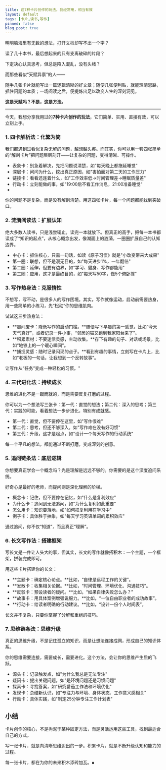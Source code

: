 ```yaml
---
title: 这7种卡片创作的玩法，我经常用，相当有效
layout: default
tags: [卡片,读书,写作]
pinned: false
blog_post: true
---
```


明明脑海里有无数的想法，打开文档却写不出一个字？

  
读了几十本书，最后想起来的只有支离破碎的片段？

  
下定决心认真思考，但总是陷入混乱，没有头绪？



而那些看似“天赋异禀”的人——



随手几张卡片就能写出一篇逻辑清晰的好文章；随便几张便利贴，就能理清思路，抓住问题的本质；一场阅读之后，便提炼出足以改变人生的深刻洞见。



**这是天赋吗？不是，这是方法。**

****

今天，我想分享我用过的**7种卡片创作的玩法**，它们简单、实用、直接有效，可以立刻上手。



### 1. 四卡解析法：化繁为简


我们都遇到过看似复杂无解的问题，越想越头疼。而其实，你可以用一套四张简单的“解剖卡片”把问题层层剖开——让复杂的问题，变得清晰、可操作。  



+ 表象卡：别急着解决，先把问题说清楚，如"每天晚上都拖延睡觉"
+ 深层卡：问问为什么，挖出真正原因，如"害怕面对第二天的工作压力"
+ 链接卡：看看还连着什么，如"工作效率低→时间管理差→睡眠质量差"
+ 行动卡：立刻能做的事，如"19:00后不看工作消息，21:00准备睡觉"
+ 

 你的问题不是复杂，而是没有解剖清楚。用这四张卡片，每一个问题都能找到突破口。

  

### 2. 涟漪阅读法：扩展认知
绝大多数人读书，只是浅尝辄止，读完一本就放下。但真正的高手，把每一本书都读成了“知识的起点”，从核心概念出发，像湖面上的涟漪，一圈圈扩展自己的认知边界。  



+ 中心卡：抓住核心，只需一句话，如读《原子习惯》就是"小改变带来大成果"
+ 第一圈：联想，但不是漫无目的，如"每天进步1%，一年翻倍"
+ 第二圈：延伸，但要有边界，如"学习、健身、写作都能用"
+ 第三圈：应用，这才是最终目的，如"每天写50字，做5个俯卧撑"



### 3. 写作热身法：克服惰性


 不想写，写不动，是很多人的写作困境。其实，写作就像运动，启动前需要热身，用一些简单的小练习，先“松动”你的思维肌肉。  



试试这三步热身法：



+ **晨间废卡：降低写作的启动门槛。**随便写下早晨的第一感觉，比如“今天天气真好”，或者记录一件小事，“邻居的猫又跑到我家阳台来了”。
+ **积累素材：不要迷信灵感，主动收集。**存下有趣的句子、对话或场景，比如“地铁上的一个暖心瞬间”。
+ **捕捉灵感：随时记录闪现的点子。**看到有趣的事情，立刻写在卡片上，比如“老板的一句话，让我想到一个反转故事”。



让写作从“任务”变成一种轻松的习惯。"



### 4. 三代进化法：持续成长


思维的进化不是一蹴而就的，而是需要反复打磨的过程。

你可以为一个想法写三张卡：第一代：直觉的想法；第二代：深入的思考；第三代：实践的可能，看着想法一步步进化，特别有成就感。



+ 第一代：直觉，但不要停在这里，如"写作很难" 
+ 第二代：思考，但还不够深入，如"写作难在没有好习惯" 
+ 第三代：升级，这才是起点，如"设计一个每天写作的行动系统"



 每一个平凡的想法，都能通过不断打磨，变成深刻的创意。  



### 5. 追问链条法：底层逻辑


你想要真正学会一个概念吗？光是理解是远远不够的。你需要的是这个深度追问系统。



好奇心是最好的老师，而提问则是深化理解的阶梯。



+ 概念卡：记住，但不要停在记忆，如"什么是复利效应" 
+ 为什么卡：追问到无法追问，如"为什么复利如此重要" 
+ 怎么用卡：知识要落地，如"如何把复利用在学习中" 
+ 例子卡：具体胜于抽象，如"每天学习英语单词的累积效应"



 通过追问，你不仅“知道”，而且真正“理解”。  



### 6. 长文写作法：搭建框架


 写长文是一件让人头大的事，但其实，长文的写作就像搭积木：一个主题，一个框架，拼装完成即可。  



 用这些卡片搭建你的长文：  



+ **主题卡：确定核心论点。**比如，“自律是远程工作的关键”。
+ **发散卡：收集相关论据。**比如，“时间管理、环境优化、沟通技巧”。
+ **反驳卡：预设读者的疑问。**比如，“如果自律失败怎么办？”
+ **故事卡：用具体案例增强说服力。**比如，“一位自由职业者的成功故事”。
+ **行动卡：给读者明确的行动建议。**比如，“设计一份个人时间表”。



长文并不复杂，只要你掌握了分解和重组的技巧。



### 7. 思维链条法：思维升级


 真正的思维升级，不是记住孤立的知识，而是让想法连接成网，形成自己的知识体系。  



你的思维需要连接，需要成长，需要进化。这个方法，会让你的思维产生质的飞跃。



+ 源头卡：记录触发点，如"为什么我总是无法专注" 
+ 疑问卡：提出关键问题，如"是环境问题还是习惯问题" 
+ 探索卡：寻找答案，如"研究番茄工作法和环境优化" 
+ 发现卡：总结新认识，如"专注力与环境、身体状态、工作意义感相关" 
+ 行动卡：具体实践，如"制定25分钟专注工作计划表"

## 小结


卡片创作的核心，不是拘泥于某种固定方法，而是灵活运用这些工具，找到最适合自己的方式。



写一张卡片，就是向清晰思维迈出的一步。积累卡片，就是不断升级认知和能力的过程。



每一张卡片，都在为你的未来积木添砖加瓦。∎

